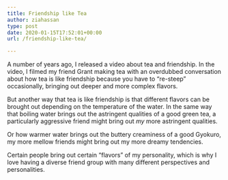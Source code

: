 ```yaml
---
title: Friendship like Tea
author: ziahassan
type: post
date: 2020-01-15T17:52:01+00:00
url: /friendship-like-tea/

---
```

A number of years ago, I released a video about tea and friendship. In the video, I filmed my friend Grant making tea with an overdubbed conversation about how tea is like friendship because you have to “re-steep” occasionally, bringing out deeper and more complex flavors.

But another way that tea is like friendship is that different flavors can be brought out depending on the temperature of the water. In the same way that boiling water brings out the astringent qualities of a good green tea, a particularly aggressive friend might bring out _my_ more astringent qualities.

Or how warmer water brings out the buttery creaminess of a good Gyokuro, my more mellow friends might bring out my more dreamy tendencies.

Certain people bring out certain “flavors” of my personality, which is why I love having a diverse friend group with many different perspectives and personalities.
